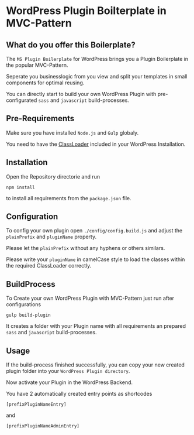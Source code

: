 # WordPress Plugin Boilterplate in MVC-Pattern

## What do you offer this Boilerplate?

The `MS Plugin Boilerplate` for WordPress brings you a Plugin Boilerplate in the popular MVC-Pattern. 

Seperate you businesslogic from you view and split your templates in small components for optimal reusing.

You can directly start to build your own WordPress Plugin with pre-configurated `sass` and `javascript` build-processes.

## Pre-Requirements

Make sure you have installed `Node.js` and `Gulp` globaly.

You need to have the [ClassLoader][1] included in your WordPress Installation.

## Installation

Open the Repository directorie and run

```
npm install
```

to install all requirements from the `package.json` file.

## Configuration

To config your own plugin open `./config/config.build.js` and adjust the `plainPrefix` and `pluginName` property.

Please let the `plainPrefix` without any hyphens or others similars.

Please write your `pluginName` in camelCase style to load the classes within the required ClassLoader correctly.

## BuildProcess

To Create your own WordPress Plugin with MVC-Pattern just run after configurations

```
gulp build-plugin
```

It creates a folder with your Plugin name with all requirements an prepared `sass` and `javascript` build-processes.

## Usage

If the build-process finished successfully, you can copy your new created plugin folder into your `WordPress Plugin directory`.

Now activate your Plugin in the WordPress Backend.

You have 2 automatically created entry points as shortcodes

``` [prefixPluginNameEntry] ```

and 

``` [prefixPluginNameAdminEntry] ```

[1]: https://github.com/marksitko/wp-autoloader
